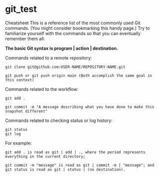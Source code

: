 # git_test
Cheatsheet
    This is a reference list of the most commonly used Git commands. (You might consider bookmarking this handy page.) Try to familiarize yourself with the commands so that you can eventually remember them all:

**The basic Git syntax is program | action | destination.**

Commands related to a remote repository:

    git clone git@github.com:USER-NAME/REPOSITORY-NAME.git

    git push or git push origin main (Both accomplish the same goal in this context)

Commands related to the workflow:

    git add . 

    git commit -m "A message describing what you have done to make this snapshot different"

Commands related to checking status or log history:

    git status
    git log

For example:

    git add . is read as git | add | ., where the period represents everything in the current directory;

    git commit -m "message" is read as git | commit -m | "message"; and git status is read as git | status | (no destination).

